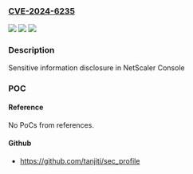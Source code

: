### [CVE-2024-6235](https://cve.mitre.org/cgi-bin/cvename.cgi?name=CVE-2024-6235)
![](https://img.shields.io/static/v1?label=Product&message=NetScaler%20Console&color=blue)
![](https://img.shields.io/static/v1?label=Version&message=14.1%3C%2025.53%20&color=brighgreen)
![](https://img.shields.io/static/v1?label=Vulnerability&message=n%2Fa&color=brighgreen)

### Description

Sensitive information disclosure in NetScaler Console

### POC

#### Reference
No PoCs from references.

#### Github
- https://github.com/tanjiti/sec_profile

